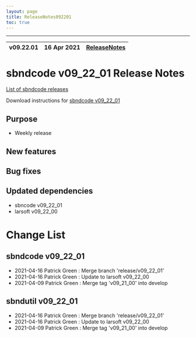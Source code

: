 ```yaml
---
layout: page
title: ReleaseNotes092201
toc: true
---
```


-----------------------------------------------------------------------------
| v09.22.01 | 16 Apr 2021 | [ReleaseNotes](ReleaseNotes092201.html) |
| --- | --- | --- |



sbndcode v09_22_01 Release Notes
=======================================================================================

[List of sbndcode releases](List_of_SBND_code_releases.html)

Download instructions for [sbndcode v09_22_01](http://scisoft.fnal.gov/scisoft/bundles/sbnd/v09_22_01/sbndcode-v09_22_01.html)

Purpose
---------------------------------------------------

* Weekly release

New features
---------------------------------------------------

Bug fixes
---------------------------------------------------

Updated dependencies
---------------------------------------------------

* sbncode v09_22_01
* larsoft v09_22_00

Change List
==========================================

sbndcode v09_22_01
---------------------------------------------------

* 2021-04-16  Patrick Green : Merge branch 'release/v09_22_01'
* 2021-04-16  Patrick Green : Update to larsoft v09_22_00
* 2021-04-09  Patrick Green : Merge tag 'v09_21_00' into develop

sbndutil v09_22_01
---------------------------------------------------

* 2021-04-16  Patrick Green : Merge branch 'release/v09_22_01'
* 2021-04-16  Patrick Green : Update to larsoft v09_22_00
* 2021-04-09  Patrick Green : Merge tag 'v09_21_00' into develop
